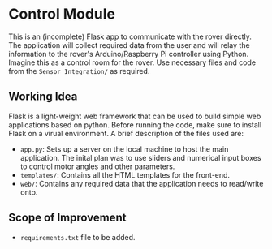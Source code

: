 # Control Module

This is an (incomplete) Flask app to communicate with the rover directly. The application will collect required data from the user and will relay the information to the rover's Arduino/Raspberry Pi controller using Python. Imagine this as a control room for the rover. Use necessary files and code from the `Sensor Integration/` as required.

## Working Idea
Flask is a light-weight web framework that can be used to build simple web applications based on python. Before running the code, make sure to install Flask on a virual environment. A brief description of the files used are: 
- `app.py`: Sets up a server on the local machine to host the main application. The inital plan was to use sliders and numerical input boxes to control motor angles and other parameters.
- `templates/`: Contains all the HTML templates for the front-end.
- `web/`: Contains any required data that the application needs to read/write onto.

## Scope of Improvement
- `requirements.txt` file to be added.
